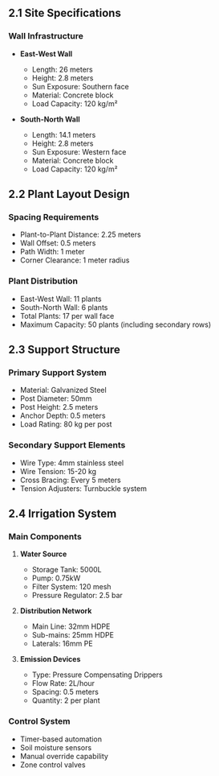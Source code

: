 ## 2.1 Site Specifications

### Wall Infrastructure
- **East-West Wall**
  - Length: 26 meters
  - Height: 2.8 meters
  - Sun Exposure: Southern face
  - Material: Concrete block
  - Load Capacity: 120 kg/m²

- **South-North Wall**
  - Length: 14.1 meters
  - Height: 2.8 meters
  - Sun Exposure: Western face
  - Material: Concrete block
  - Load Capacity: 120 kg/m²

## 2.2 Plant Layout Design

### Spacing Requirements
- Plant-to-Plant Distance: 2.25 meters
- Wall Offset: 0.5 meters
- Path Width: 1 meter
- Corner Clearance: 1 meter radius

### Plant Distribution
- East-West Wall: 11 plants
- South-North Wall: 6 plants
- Total Plants: 17 per wall face
- Maximum Capacity: 50 plants (including secondary rows)

## 2.3 Support Structure

### Primary Support System
- Material: Galvanized Steel
- Post Diameter: 50mm
- Post Height: 2.5 meters
- Anchor Depth: 0.5 meters
- Load Rating: 80 kg per post

### Secondary Support Elements
- Wire Type: 4mm stainless steel
- Wire Tension: 15-20 kg
- Cross Bracing: Every 5 meters
- Tension Adjusters: Turnbuckle system

## 2.4 Irrigation System

### Main Components
1. **Water Source**
   - Storage Tank: 5000L
   - Pump: 0.75kW
   - Filter System: 120 mesh
   - Pressure Regulator: 2.5 bar

2. **Distribution Network**
   - Main Line: 32mm HDPE
   - Sub-mains: 25mm HDPE
   - Laterals: 16mm PE

3. **Emission Devices**
   - Type: Pressure Compensating Drippers
   - Flow Rate: 2L/hour
   - Spacing: 0.5 meters
   - Quantity: 2 per plant

### Control System
- Timer-based automation
- Soil moisture sensors
- Manual override capability
- Zone control valves
